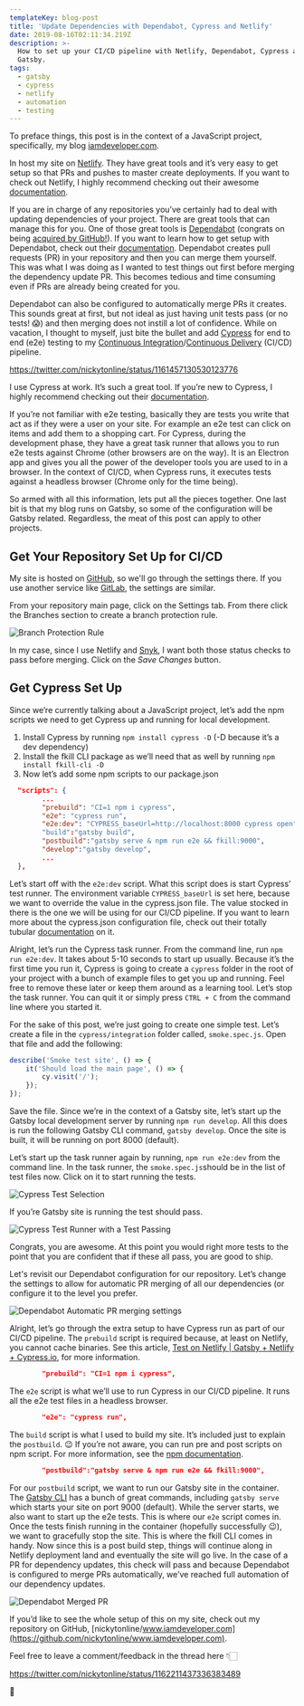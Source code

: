 ```yaml
---
templateKey: blog-post
title: 'Update Dependencies with Dependabot, Cypress and Netlify'
date: 2019-08-16T02:11:34.219Z
description: >-
  How to set up your CI/CD pipeline with Netlify, Dependabot, Cypress and
  Gatsby.
tags:
  - gatsby
  - cypress
  - netlify
  - automation
  - testing
---
```

To preface things, this post is in the context of a JavaScript project, specifically, my blog [iamdeveloper.com](https://iamdeveloper.com).

In host my site on [Netlify](https://www.netlify.com). They have great tools and it’s very easy to get setup so that PRs and pushes to master create deployments. If you want to check out Netlify, I highly recommend checking out their awesome [documentation](https://www.netlify.com/docs/).

If you are in charge of any repositories you’ve certainly had to deal with updating dependencies of your project. There are great tools that can manage this for you. One of those great tools is [Dependabot](https://dependabot.com) (congrats on being [acquired by GitHub!](https://dependabot.com/blog/hello-github/)). If you want to learn how to get setup with Dependabot, check out their [documentation](https://dependabot.com/#how-it-works). Dependabot creates pull requests (PR) in your repository and then you can merge them yourself. This was what I was doing as I wanted to test things out first before merging the dependency update PR. This becomes tedious and time consuming even if PRs are already being created for you.

Dependabot can also be configured to automatically merge PRs it creates. This sounds great at first, but not ideal as just having unit tests pass (or no tests! 😱) and then merging does not instill a lot of confidence. While on vacation, I thought to myself, just bite the bullet and add [Cypress](https://cypress.io) for end to end (e2e) testing to my [Continuous Integration](https://en.wikipedia.org/wiki/Continuous_integration)/[Continuous Delivery](https://en.wikipedia.org/wiki/Continuous_delivery) (CI/CD) pipeline.

https://twitter.com/nickytonline/status/1161457130530123776

I use Cypress at work. It’s such a great tool. If you’re new to Cypress, I highly recommend checking out their [documentation](https://docs.cypress.io).

If you’re not familiar with e2e testing, basically they are tests you write that act as if they were a user on your site. For example an e2e test can click on items and add them to a shopping cart. For Cypress, during the development phase, they have a great task runner that allows you to run e2e tests against Chrome (other browsers are on the way). It is an Electron app and gives you all the power of the developer tools you are used to in a browser. In the context of CI/CD, when Cypress runs, it executes tests against a headless browser (Chrome only for the time being).

So armed with all this information, lets put all the pieces together. One last bit is that my blog runs on Gatsby, so some of the configuration will be Gatsby related. Regardless, the meat of this post can apply to other projects.

## Get Your Repository Set Up for CI/CD

My site is hosted on [GitHub](https://github.com), so we'll go through the settings there. If you use another service like [GitLab](https://gitlab.com), the settings are similar.

From your repository main page, click on the Settings tab. From there click the Branches section to create a branch protection rule.

![Branch Protection Rule](/img/branch_protection_rules.png "Branch Protection Rule")

In my case, since I use Netlify and [Snyk](https://snyk.io), I want both those status checks to pass before merging. Click on the _Save Changes_ button.

## Get Cypress Set Up

Since we’re currently talking about a JavaScript project, let’s add the npm scripts we need to get Cypress up and running for local development.

1. Install Cypress by running `npm install cypress -D` (-D because it’s a dev dependency)
2. Install the fkill CLI package as we’ll need that as well by running `npm install fkill-cli -D`
3. Now let’s add some npm scripts to our package.json

```json
  "scripts": {
		...
    	"prebuild": "CI=1 npm i cypress",
    	"e2e": "cypress run",
    	"e2e:dev": "CYPRESS_baseUrl=http://localhost:8000 cypress open"
		"build":"gatsby build",
		"postbuild":"gatsby serve & npm run e2e && fkill:9000",
		"develop":"gatsby develop",
		...
  },
```

Let’s start off with the `e2e:dev` script.  What this script does is start Cypress’ test runner. The environment variable `CYPRESS_baseUrl` is set here, because we want to override the value in the cypress.json file. The value stocked in there is the one we will be using for our CI/CD pipeline. If you want to learn more about the cypress.json configuration file, check out their totally tubular [documentation](https://docs.cypress.io/guides/references/configuration.html#Options) on it.

Alright, let’s run the Cypress task runner. From the command line, run `npm run e2e:dev`. It takes about 5-10 seconds to start up usually. Because it’s the first time you run it, Cypress is going to create a `cypress` folder in the root of your project with a bunch of example files to get you up and running. Feel free to remove these later or keep them around as a learning tool. Let’s stop the task runner. You can quit it or simply press `CTRL + C` from the command line where you started it.

For the sake of this post, we’re just going to create one simple test. Let’s create a file in the `cypress/integration` folder called, `smoke.spec.js`. Open that file and add the following:

```javascript
describe('Smoke test site', () => {
    it('Should load the main page', () => {
        cy.visit('/');
    });
});
```

Save the file. Since we’re in the context of a Gatsby site, let’s start up the Gatsby local development server by running `npm run develop`. All this does is run the following Gatsby CLI command, `gatsby develop`. Once the site is built, it will be running on port 8000 (default).

Let’s start up the task runner again by running, `npm run e2e:dev` from the command line. In the task runner, the `smoke.spec.js`should be in the list of test files now. Click on it to start running the tests.

![Cypress Test Selection](/img/cypress_test_selection.png "Cypress Test Selection")

If you’re Gatsby site is running the test should pass.

![Cypress Test Runner with a Test Passing](/img/cypress_test_runner.png "Cypress Test Runner with a Test Passing")

Congrats, you are awesome. At this point you would right more tests to the point that you are confident that if these all pass, you are good to ship.

Let's revisit our Dependabot configuration for our repository. Let’s change the settings to allow for automatic PR merging of all our dependencies (or configure it to the level you prefer.

![Dependabot Automatic PR merging settings](/img/dependabot_settings.png "Dependabot Automatic PR merging settings")

Alright, let’s go through the extra setup to have Cypress run as part of our CI/CD pipeline. The `prebuild` script is required because, at least on Netlify, you cannot cache binaries. See this article, [Test on Netlify | Gatsby + Netlify + Cypress.io](https://gatsby-blog-0a5be4.netlify.com/test-on-netlify/), for more information.

```json
    	"prebuild": "CI=1 npm i cypress",
```

The `e2e` script is what we’ll use to run Cypress in our CI/CD pipeline. It runs all the e2e test files in a headless browser.

```json
    	"e2e": "cypress run",
```

The `build` script is what I used to build my site. It’s included just to explain the `postbuild`. 😉 If you’re not aware, you can run pre and post scripts on npm script. For more information, see the [npm documentation](https://docs.npmjs.com/misc/scripts).

```json
		"postbuild":"gatsby serve & npm run e2e && fkill:9000",
```

For our `postbuild` script, we want to run our Gatsby site in the container. The [Gatsby CLI](https://www.gatsbyjs.org/docs/gatsby-cli) has a bunch of great commands, including `gatsby serve` which starts your site on port 9000 (default). While the server starts, we also want to start up the e2e tests. This is where our `e2e` script comes in. Once the tests finish running in the container (hopefully successfully 😉), we want to gracefully stop the site. This is where the fkill CLI comes in handy. Now since this is a post build step, things will continue along in Netlify deployment land and eventually the site will go live. In the case of a PR for dependency updates, this check will pass and because Dependabot is configured to merge PRs automatically, we’ve reached full automation of our dependency updates.

![Dependabot Merged PR](https://raw.githubusercontent.com/nickytonline/www.iamdeveloper.com/master/static/img/dependabot_merged_pr.png "Dependabot Merged PR")

If you’d like to see the whole setup of this on my site, check out my repository on GitHub, [nickytonline/www.iamdeveloper.com](https://github.com/nickytonline/www.iamdeveloper.com).

Feel free to leave a comment/feedback in the thread here 👇🏻

https://twitter.com/nickytonline/status/1162211437336383489

👋
